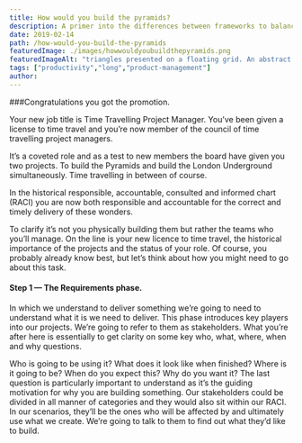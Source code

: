 ```yaml
---
title: How would you build the pyramids?
description: A primer into the differences between frameworks to balance complexity.
date: 2019-02-14
path: /how-would-you-build-the-pyramids
featuredImage: ./images/howwouldyoubuildthepyramids.png
featuredImageAlt: "triangles presented on a floating grid. An abstract image."
tags: ["productivity","long","product-management"]
author:
---
```


###Congratulations you got the promotion.

Your new job title is Time Travelling Project Manager. You’ve been given a license to time travel and you’re now member of the council of time travelling project managers.

It’s a coveted role and as a test to new members the board have given you two projects. To build the Pyramids and build the London Underground simultaneously. Time travelling in between of course.

In the historical responsible, accountable, consulted and informed chart (RACI) you are now both responsible and accountable for the correct and timely delivery of these wonders.

To clarify it’s not you physically building them but rather the teams who you’ll manage. On the line is your new licence to time travel, the historical importance of the projects and the status of your role.
Of course, you probably already know best, but let’s think about how you might need to go about this task.

#### Step 1 — The Requirements phase.
In which we understand to deliver something we’re going to need to understand what it is we need to deliver.
This phase introduces key players into our projects. We’re going to refer to them as stakeholders. What you’re after here is essentially to get clarity on some key who, what, where, when and why questions.

Who is going to be using it? What does it look like when finished? Where is it going to be? When do you expect this? Why do you want it? The last question is particularly important to understand as it’s the guiding motivation for why you are building something.
Our stakeholders could be divided in all manner of categories and they would also sit within our RACI. In our scenarios, they’ll be the ones who will be affected by and ultimately use what we create. We’re going to talk to them to find out what they’d like to build.
